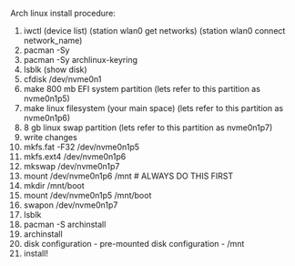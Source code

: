 Arch linux install procedure:

1. iwctl (device list) (station wlan0 get networks) (station wlan0 connect network_name)
2. pacman -Sy
3. pacman -Sy archlinux-keyring
4. lsblk (show disk)
5. cfdisk /dev/nvme0n1
6. make 800 mb EFI system partition (lets refer to this partition as nvme0n1p5)
7. make linux filesystem (your main space) (lets refer to this partition as nvme0n1p6)
8. 8 gb linux swap partition (lets refer to this partition as nvme0n1p7)
9. write changes
10. mkfs.fat -F32 /dev/nvme0n1p5 
11. mkfs.ext4 /dev/nvme0n1p6
12. mkswap /dev/nvme0n1p7
13. mount /dev/nvme0n1p6 /mnt # ALWAYS DO THIS FIRST
14. mkdir /mnt/boot
15. mount /dev/nvme0n1p5 /mnt/boot
16. swapon /dev/nvme0n1p7
17. lsblk
18. pacman -S archinstall
19. archinstall
20. disk configuration - pre-mounted disk configuration - /mnt
21. install!
